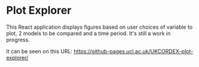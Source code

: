 # Plot Explorer
This React application displays figures based on user choices of variable to plot, 2 models to be compared and a time period. It's still a work in progress.

It can be seen on this URL:
https://github-pages.ucl.ac.uk/UKCORDEX-plot-explorer/
